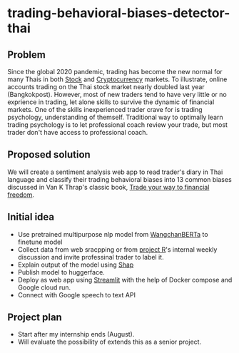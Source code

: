 # trading-behavioral-biases-detector-thai

## Problem
Since the global 2020 pandemic, trading has become the new normal for many Thais in both [Stock](https://www.bangkokpost.com/business/2048747/sharp-rise-in-online-trading-on-stock-market) and [Cryptocurrency](https://www.bangkokpost.com/business/2103539/april-sees-surge-in-retail-cryptocurrency-traders) markets. To illustrate, online accounts trading on the Thai stock market nearly doubled last year (Bangkokpost). However, most of new traders tend to have very little or no exprience in trading, let alone skills to survive the dynamic of financial markets. One of the skills inexperienced trader crave for is trading psychology, understanding of themself. Traditional way to optimally learn trading psychology is to let professional coach review your trade, but most trader don't have access to professional coach.


## Proposed solution
We will create a sentiment analysis web app to read trader's diary in Thai language and classify their trading behavioral biases into 13 common biases discussed in Van K Thrap's classic book, [Trade your way to financial freedom](https://www.amazon.com/Trade-Your-Way-Financial-Freedom/dp/007147871X).


## Initial idea
- Use pretrained multipurpose nlp model from [WangchanBERTa](https://airesearch.in.th/releases/wangchanberta-pre-trained-thai-language-model/) to finetune model
- Collect data from web sracpping or from [project R](https://github.com/quant-hub)'s internal weekly discussion and invite professinal trader to label it.
- Explain output of the model using [Shap](https://github.com/slundberg/shap)
- Publish model to huggerface.
- Deploy as web app using [Streamlit](https://streamlit.io) with the help of Docker compose and Google cloud run.
- Connect with Google speech to text API


## Project plan
- Start after my internship ends (August).
- Will evaluate the possibility of extends this as a senior project.
